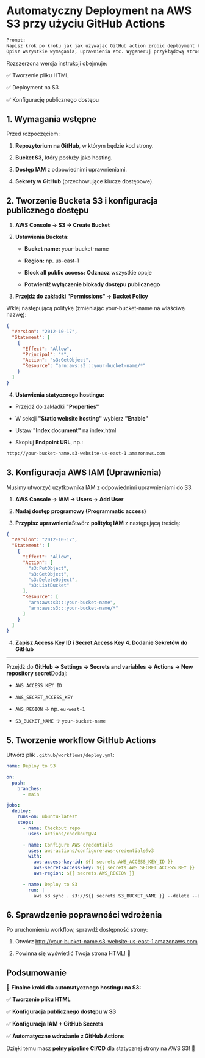 # **Automatyczny Deployment na AWS S3 przy użyciu GitHub Actions**

```bash
Prompt:
Napisz krok po kroku jak jak używając GitHub action zrobić deployment kodu na AWS.
Opisz wszystkie wymagania, uprawnienia etc. Wygeneruj przykłądową stronę html z prostym kodem javascript.
```

Rozszerzona wersja instrukcji obejmuje:

✅ Tworzenie pliku HTML

✅ Deployment na S3

✅ Konfigurację publicznego dostępu

**1\. Wymagania wstępne**
-------------------------

Przed rozpoczęciem:

1.  **Repozytorium na GitHub**, w którym będzie kod strony.
    
2.  **Bucket S3**, który posłuży jako hosting.
    
3.  **Dostęp IAM** z odpowiednimi uprawnieniami.
    
4.  **Sekrety w GitHub** (przechowujące klucze dostępowe).

**2\. Tworzenie Bucketa S3 i konfiguracja publicznego dostępu**
---------------------------------------------------------------

1.  **AWS Console → S3 → Create Bucket**
    
2.  **Ustawienia Bucketa**:
    
    *   **Bucket name:** your-bucket-name
        
    *   **Region:** np. us-east-1
        
    *   **Block all public access:** **Odznacz** wszystkie opcje
        
    *   **Potwierdź wyłączenie blokady dostępu publicznego**
        
3.  **Przejdź do zakładki "Permissions" → Bucket Policy**

Wklej następującą politykę (zmieniając your-bucket-name na właściwą nazwę):
```json
{
  "Version": "2012-10-17",
  "Statement": [
    {
      "Effect": "Allow",
      "Principal": "*",
      "Action": "s3:GetObject",
      "Resource": "arn:aws:s3:::your-bucket-name/*"
    }
  ]
}
```
4. **Ustawienia statycznego hostingu:**

*   Przejdź do zakładki **"Properties"**
    
*   W sekcji **"Static website hosting"** wybierz **"Enable"**
    
*   Ustaw **"Index document"** na index.html
    
*   Skopiuj **Endpoint URL**, np.:
```bash
http://your-bucket-name.s3-website-us-east-1.amazonaws.com
```
**3\. Konfiguracja AWS IAM (Uprawnienia)**
------------------------------------------

Musimy utworzyć użytkownika IAM z odpowiednimi uprawnieniami do S3.

1.  **AWS Console → IAM → Users → Add User**
    
2.  **Nadaj dostęp programowy (Programmatic access)**
    
3.  **Przypisz uprawnienia**Stwórz **politykę IAM** z następującą treścią:
```json
{
  "Version": "2012-10-17",
  "Statement": [
    {
      "Effect": "Allow",
      "Action": [
        "s3:PutObject",
        "s3:GetObject",
        "s3:DeleteObject",
        "s3:ListBucket"
      ],
      "Resource": [
        "arn:aws:s3:::your-bucket-name",
        "arn:aws:s3:::your-bucket-name/*"
      ]
    }
  ]
}
```
4. **Zapisz Access Key ID i Secret Access Key**
**4\. Dodanie Sekretów do GitHub**
----------------------------------

Przejdź do **GitHub → Settings → Secrets and variables → Actions → New repository secret**Dodaj:

*   `AWS_ACCESS_KEY_ID`
    
*   `AWS_SECRET_ACCESS_KEY`
    
*   `AWS_REGION` → np. `eu-west-1`
    
*   `S3_BUCKET_NAME` → `your-bucket-name`

**5\. Tworzenie workflow GitHub Actions**
-----------------------------------------

Utwórz plik `.github/workflows/deploy.yml`:
```yaml
name: Deploy to S3

on:
  push:
    branches:
      - main

jobs:
  deploy:
    runs-on: ubuntu-latest
    steps:
      - name: Checkout repo
        uses: actions/checkout@v4

      - name: Configure AWS credentials
        uses: aws-actions/configure-aws-credentials@v3
        with:
          aws-access-key-id: ${{ secrets.AWS_ACCESS_KEY_ID }}
          aws-secret-access-key: ${{ secrets.AWS_SECRET_ACCESS_KEY }}
          aws-region: ${{ secrets.AWS_REGION }}

      - name: Deploy to S3
        run: |
          aws s3 sync . s3://${{ secrets.S3_BUCKET_NAME }} --delete --acl public-read
```

**6\. Sprawdzenie poprawności wdrożenia**
-----------------------------------------

Po uruchomieniu workflow, sprawdź dostępność strony:

1.  Otwórz http://your-bucket-name.s3-website-us-east-1.amazonaws.com
    
2.  Powinna się wyświetlić Twoja strona HTML! 🎉
    

**Podsumowanie**
----------------

🚀 **Finalne kroki dla automatycznego hostingu na S3:**

✅ **Tworzenie pliku HTML**

✅ **Konfiguracja publicznego dostępu w S3**

✅ **Konfiguracja IAM + GitHub Secrets**

✅ **Automatyczne wdrażanie z GitHub Actions**

Dzięki temu masz **pełny pipeline CI/CD** dla statycznej strony na AWS S3! 🚀

